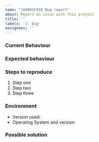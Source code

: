 ```yaml
---
name: "\U0001F41E Bug report"
about: Report an issue with this project
title: ''
labels: 'i: bug'
assignees: ''
---
```


<!--
Thank you for reporting a possible bug in this project.

Please fill in as much of the template below as you can.

If possible, please provide code that demonstrates the problem, keeping it as
simple and free of external dependencies as you can.
-->

### Current Behaviour

### Expected behaviour

### Steps to reproduce
1. Step one
2. Step two
3. Step three

### Environment
<!--- Include as many relevant details about the environment you experienced the bug in -->
* Version used:
* Operating System and version: 

### Possible solution
<!--- Not obligatory, but suggest an idea for implementing addition or change -->

